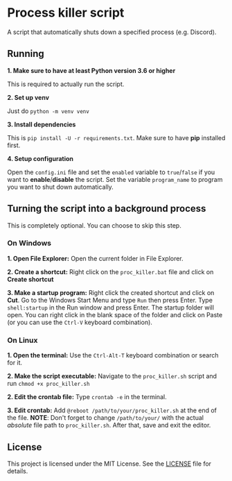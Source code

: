 # Process killer script
A script that automatically shuts down a specified process (e.g. Discord).

## Running
**1. Make sure to have at least Python version 3.6 or higher**

This is required to actually run the script. 

**2. Set up venv**

Just do `python -m venv venv`

**3. Install dependencies**

This is `pip install -U -r requirements.txt`. Make sure to have **pip** installed first. 

**4. Setup configuration**

Open the `config.ini` file and set the `enabled` variable to `true`/`false` if you want to **enable**/**disable** the script. Set the variable `program_name` to program you want to shut down automatically.

## Turning the script into a background process
This is completely optional. You can choose to skip this step.
### On Windows
**1. Open File Explorer:** Open the current folder in File Explorer.

**2. Create a shortcut:** Right click on the `proc_killer.bat` file and click on **Create shortcut**

**3. Make a startup program:** Right click the created shortcut and click on **Cut**. Go to the Windows Start Menu and type `Run` then press Enter. Type `shell:startup` in the Run window and press Enter. The startup folder will open. You can right click in the blank space of the folder and click on Paste (or you can use the `Ctrl-V` keyboard combination). 

### On Linux
**1. Open the terminal:** Use the `Ctrl-Alt-T` keyboard combination or search for it. 

**2. Make the script executable:** Navigate to the `proc_killer.sh` script and run `chmod +x proc_killer.sh`

**2. Edit the crontab file:** Type `crontab -e` in the terminal.

**3. Edit crontab:** Add `@reboot /path/to/your/proc_killer.sh` at the end of the file. **NOTE**: Don't forget to change `/path/to/your/` with the actual *absolute* file path to `proc_killer.sh`. After that, save and exit the editor.

## License
This project is licensed under the MIT License. See the [LICENSE](LICENSE) file for details.